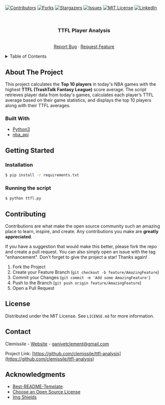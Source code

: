 <div id="top"></div>

<!-- PROJECT SHIELDS -->

[![Contributors][contributors-shield]][contributors-url]
[![Forks][forks-shield]][forks-url]
[![Stargazers][stars-shield]][stars-url]
[![Issues][issues-shield]][issues-url]
[![MIT License][license-shield]][license-url]
[![LinkedIn][linkedin-shield]][linkedin-url]

<!-- PROJECT LOGO -->
<br />

<div align="center">
	<h3 align="center">TTFL Player Analysis</h3>
	<p align="center">
		<br />
		<a href="https://github.com/clemissile/ttfl-analysis/issues">Report Bug</a>
		·
		<a href="https://github.com/clemissile/ttfl-analysis/issues">Request Feature</a>
	</p>
</div>

<!-- TABLE OF CONTENTS -->
<details>
	<summary>Table of Contents</summary>
	<ol>
		<li>
			<a href="#about-the-project">About The Project</a>
			<ul>
				<li><a href="#built-with">Built With</a></li>
			</ul>
		</li>
		<li>
			<a href="#getting-started">Getting Started</a>
			<ul>
				<li><a href="#prerequisites">Prerequisites</a></li>
				<li><a href="#installation">Installation</a></li>
        <li><a href="#running-the-script">Running the script</a></li>
			</ul>
		</li>
		<li><a href="#contributing">Contributing</a></li>
		<li><a href="#license">License</a></li>
		<li><a href="#contact">Contact</a></li>
		<li><a href="#acknowledgments">Acknowledgments</a></li>
	</ol>
</details>

<!-- ABOUT THE PROJECT -->

## About The Project

This project calculates the **Top 10 players** in today's NBA games with the highest **TTFL (TrashTalk Fantasy League)** score average. The script retrieves player data from today's games, calculates each player’s TTFL average based on their game statistics, and displays the top 10 players along with their TTFL averages.

### Built With

- [Python3](https://www.python.org/)
- [nba_api](https://pypi.org/project/nba_api/)

<!-- GETTING STARTED -->

## Getting Started

### Installation

```bash
$ pip install -r requirements.txt
```

### Running the script

```bash
$ python ttfl.py
```

<!-- CONTRIBUTING -->

## Contributing

Contributions are what make the open source community such an amazing place to learn, inspire, and create. Any contributions you make are **greatly appreciated**.

If you have a suggestion that would make this better, please fork the repo and create a pull request. You can also simply open an issue with the tag "enhancement".
Don't forget to give the project a star! Thanks again!

1. Fork the Project
2. Create your Feature Branch (`git checkout -b feature/AmazingFeature`)
3. Commit your Changes (`git commit -m 'Add some AmazingFeature'`)
4. Push to the Branch (`git push origin feature/AmazingFeature`)
5. Open a Pull Request

<!-- LICENSE -->

## License

Distributed under the MIT License. See `LICENSE.md` for more information.

<!-- CONTACT -->

## Contact

Clemissile - [Website](https://olinalab.com) - ganivetclement@gmail.com

Project Link: [https://github.com/clemissile/ttfl-analysis](https://github.com/clemissile/ttfl-analysis)

<!-- ACKNOWLEDGMENTS -->

## Acknowledgments

- [Best-README-Template](https://github.com/othneildrew/Best-README-Template)
- [Choose an Open Source License](https://choosealicense.com)
- [Img Shields](https://shields.io)

<!-- MARKDOWN LINKS & IMAGES -->
<!-- https://www.markdownguide.org/basic-syntax/#reference-style-links -->

[contributors-shield]: https://img.shields.io/github/contributors/clemissile/ttfl-analysis.svg?style=for-the-badge
[contributors-url]: https://github.com/clemissile/ttfl-analysis/graphs/contributors
[forks-shield]: https://img.shields.io/github/forks/clemissile/ttfl-analysis.svg?style=for-the-badge
[forks-url]: https://github.com/clemissile/ttfl-analysis/network/members
[stars-shield]: https://img.shields.io/github/stars/clemissile/ttfl-analysis.svg?style=for-the-badge
[stars-url]: https://github.com/clemissile/ttfl-analysis/stargazers
[issues-shield]: https://img.shields.io/github/issues/clemissile/ttfl-analysis.svg?style=for-the-badge
[issues-url]: https://github.com/clemissile/ttfl-analysis/issues
[license-shield]: https://img.shields.io/github/license/clemissile/ttfl-analysis.svg?style=for-the-badge
[license-url]: https://github.com/clemissile/ttfl-analysis/blob/master/LICENSE.txt
[linkedin-shield]: https://img.shields.io/badge/-LinkedIn-black.svg?style=for-the-badge&logo=linkedin&colorB=555
[linkedin-url]: https://linkedin.com/in/clementganivet
